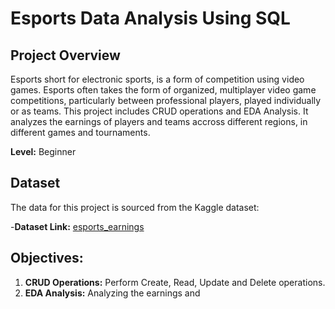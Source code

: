 # Esports Data Analysis Using SQL
## Project Overview
Esports short for electronic sports, is a form of competition using video games. Esports often takes the form of organized, multiplayer video game competitions, particularly between professional players, played individually or as teams. This project includes CRUD operations and EDA Analysis. It analyzes the earnings of players and teams accross different regions, in different games and tournaments. 

**Level:** Beginner 
## Dataset

The data for this project is sourced from the Kaggle dataset:

 -**Dataset Link:** [esports_earnings](https://www.kaggle.com/datasets/jackdaoud/esports-earnings-for-players-teams-by-game)

## Objectives: 
1. **CRUD Operations:** Perform Create, Read, Update and Delete operations.
2. **EDA Analysis:** Analyzing the earnings and 

